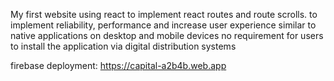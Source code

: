My first website using react to implement react routes and route scrolls.
to implement reliability, performance and increase user experience similar to native applications on desktop and mobile devices 
no requirement for users to install the application via digital distribution systems

firebase deployment: https://capital-a2b4b.web.app
